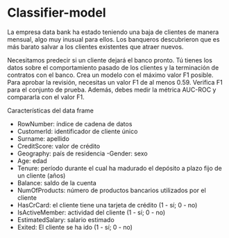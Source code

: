 # Classifier-model

La empresa data bank ha estado teniendo una baja de clientes de manera mensual, algo muy inusual para ellos. Los banqueros descubrieron que es más barato salvar a los clientes existentes que atraer nuevos.

Necesitamos predecir si un cliente dejará el banco pronto. Tú tienes los datos sobre el comportamiento pasado de los clientes y la terminación de contratos con el banco.
Crea un modelo con el máximo valor F1 posible. Para aprobar la revisión, necesitas un valor F1 de al menos 0.59. Verifica F1 para el conjunto de prueba. 
Además, debes medir la métrica AUC-ROC y compararla con el valor F1.

Características del data frame

- RowNumber: índice de cadena de datos
- CustomerId: identificador de cliente único
- Surname: apellido
- CreditScore: valor de crédito
- Geography: país de residencia
-Gender: sexo
- Age: edad
- Tenure: período durante el cual ha madurado el depósito a plazo fijo de un cliente (años)
- Balance: saldo de la cuenta
- NumOfProducts: número de productos bancarios utilizados por el cliente
- HasCrCard: el cliente tiene una tarjeta de crédito (1 - sí; 0 - no)
- IsActiveMember: actividad del cliente (1 - sí; 0 - no)
- EstimatedSalary: salario estimado
- Exited: El cliente se ha ido (1 - sí; 0 - no)

